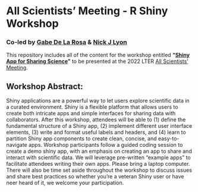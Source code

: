 
<!-- README.md is generated from README.Rmd. Please edit that file -->

# All Scientists’ Meeting - R Shiny Workshop

### Co-led by [Gabe De La Rosa](https://www.gabrieldelarosa.com/) & [Nick J Lyon](https://njlyon0.github.io/)

<!-- badges: start -->
<!-- badges: end -->

This repository includes all of the content for the workshop entitled
**“[Shiny App for Sharing
Science](https://2022lterasm.sched.com/event/13kyO/22x053-shiny-app-for-sharing-science)”**
to be presented at the 2022 LTER [All Scientists’
Meeting](https://lternet.edu/2022-all-scientists-meeting/).

## Workshop Abstract:

Shiny applications are a powerful way to let users explore scientific
data in a curated environment. Shiny is a flexible platform that allows
users to create both intricate apps and simple interfaces for sharing
data with collaborators. After this workshop, attendees will be able to
(1) define the fundamental structure of a Shiny app, (2) implement
different user interface elements, (3) write and format useful labels
and headers, and (4) learn to partition Shiny app components to create
clean, concise, and easy-to-navigate apps. Workshop participants follow
a guided coding session to create a demo shiny app, with an emphasis on
creating an app to share and interact with scientific data. We will
leverage pre-written “example apps” to facilitate attendees writing
their own apps. Please bring a laptop computer. There will also be time
set aside throughout the workshop to discuss issues and share best
practices so whether you’re a veteran Shiny user or have neer heard of
it, we welcome your participation.
